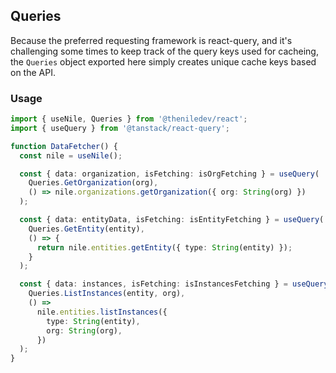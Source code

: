 ## Queries

Because the preferred requesting framework is react-query, and it's challenging some times to keep track of the query keys used for cacheing, the `Queries` object exported here simply creates unique cache keys based on the API.

### Usage

```typescript
import { useNile, Queries } from '@theniledev/react';
import { useQuery } from '@tanstack/react-query';

function DataFetcher() {
  const nile = useNile();

  const { data: organization, isFetching: isOrgFetching } = useQuery(
    Queries.GetOrganization(org),
    () => nile.organizations.getOrganization({ org: String(org) })
  );

  const { data: entityData, isFetching: isEntityFetching } = useQuery(
    Queries.GetEntity(entity),
    () => {
      return nile.entities.getEntity({ type: String(entity) });
    }
  );

  const { data: instances, isFetching: isInstancesFetching } = useQuery(
    Queries.ListInstances(entity, org),
    () =>
      nile.entities.listInstances({
        type: String(entity),
        org: String(org),
      })
  );
}
```
